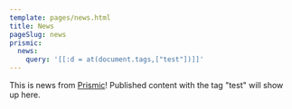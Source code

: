 ```yaml
---
template: pages/news.html
title: News
pageSlug: news
prismic:
  news:
    query: '[[:d = at(document.tags,["test"])]]'
---
```


This is news from [Prismic](https://kalastatic.prismic.io)!
Published content with the tag "test" will show up here.
